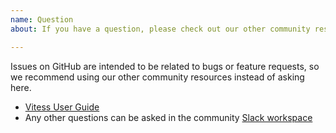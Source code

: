 ```yaml
---
name: Question
about: If you have a question, please check out our other community resources instead of opening an issue.

---
```


Issues on GitHub are intended to be related to bugs or feature requests, so we recommend using our other community resources instead of asking here.

- [Vitess User Guide](https://vitess.io/user-guide/introduction/)
- Any other questions can be asked in the community [Slack workspace](https://bit.ly/vitess-slack)
